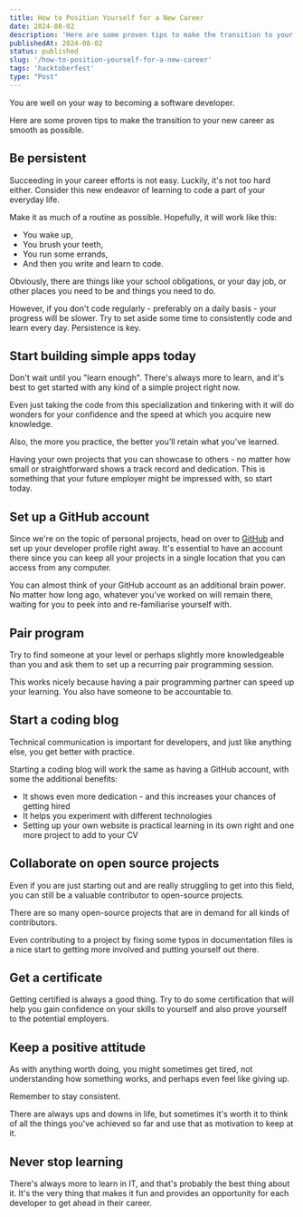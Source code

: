 ```yaml
---
title: How to Position Yourself for a New Career
date: 2024-08-02
description: 'Here are some proven tips to make the transition to your new career as smooth as possible.'
publishedAt: 2024-08-02
status: published
slug: '/how-to-position-yourself-for-a-new-career'
tags: 'hacktoberfest'
type: "Post"
---
```


You are well on your way to becoming a software developer.

Here are some proven tips to make the transition to your new career as smooth as possible.

## **Be persistent**

Succeeding in your career efforts is not easy. Luckily, it's not too hard either. Consider this new endeavor of learning to code a part of your everyday life.

Make it as much of a routine as possible. Hopefully, it will work like this:

- You wake up,
- You brush your teeth,
- You run some errands,
- And then you write and learn to code.

Obviously, there are things like your school obligations, or your day job, or other places you need to be and things you need to do.

However, if you don't code regularly - preferably on a daily basis - your progress will be slower. Try to set aside some time to consistently code and learn every day. Persistence is key.

## **Start building simple apps today**

Don't wait until you "learn enough". There's always more to learn, and it's best to get started with any kind of a simple project right now.

Even just taking the code from this specialization and tinkering with it will do wonders for your confidence and the speed at which you acquire new knowledge.

Also, the more you practice, the better you'll retain what you've learned.

Having your own projects that you can showcase to others - no matter how small or straightforward shows a track record and dedication. This is something that your future employer might be impressed with, so start today.

## **Set up a GitHub account**

Since we're on the topic of personal projects, head on over to [GitHub](https://github.com/) and set up your developer profile right away. It's essential to have an account there since you can keep all your projects in a single location that you can access from any computer.

You can almost think of your GitHub account as an additional brain power. No matter how long ago, whatever you've worked on will remain there, waiting for you to peek into and re-familiarise yourself with.

## **Pair program**

Try to find someone at your level or perhaps slightly more knowledgeable than you and ask them to set up a recurring pair programming session.

This works nicely because having a pair programming partner can speed up your learning. You also have someone to be accountable to.

## **Start a coding blog**

Technical communication is important for developers, and just like anything else, you get better with practice.

Starting a coding blog will work the same as having a GitHub account, with some the additional benefits:

- It shows even more dedication - and this increases your chances of getting hired
- It helps you experiment with different technologies
- Setting up your own website is practical learning in its own right and one more project to add to your CV

## **Collaborate on open source projects**

Even if you are just starting out and are really struggling to get into this field, you can still be a valuable contributor to open-source projects.

There are so many open-source projects that are in demand for all kinds of contributors.

Even contributing to a project by fixing some typos in documentation files is a nice start to getting more involved and putting yourself out there.

## **Get a certificate**

Getting certified is always a good thing. Try to do some certification that will help you gain confidence on your skills to yourself and also prove yourself to the potential employers.

## **Keep a positive attitude**

As with anything worth doing, you might sometimes get tired, not understanding how something works, and perhaps even feel like giving up.

Remember to stay consistent.

There are always ups and downs in life, but sometimes it's worth it to think of all the things you've achieved so far and use that as motivation to keep at it.

## **Never stop learning**

There's always more to learn in IT, and that's probably the best thing about it. It's the very thing that makes it fun and provides an opportunity for each developer to get ahead in their career.